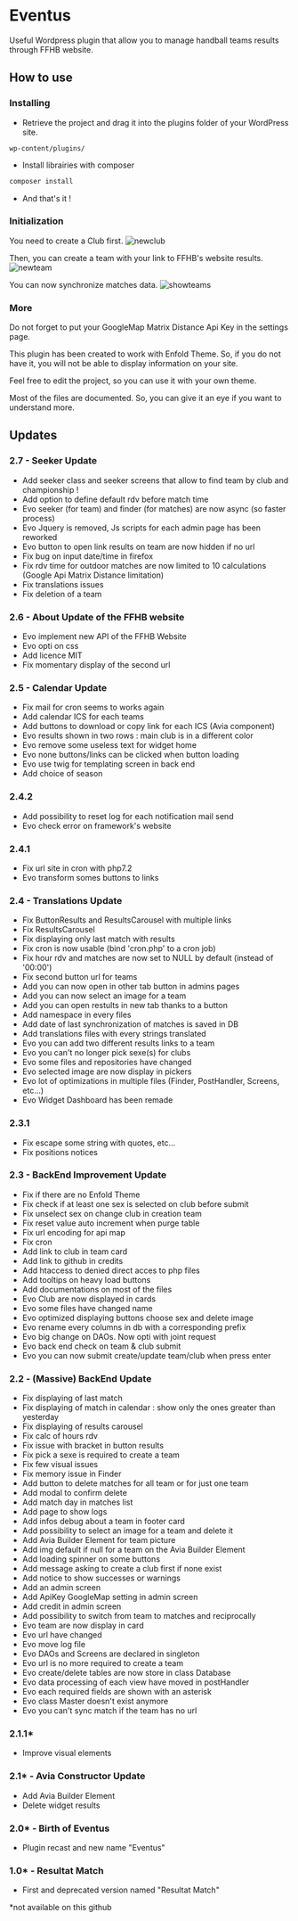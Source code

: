 ﻿# Eventus

Useful Wordpress plugin that allow you to manage handball teams results through FFHB website.

## How to use

### Installing

* Retrieve the project and drag it into the plugins folder of your WordPress site.

```file
wp-content/plugins/
```

* Install librairies with composer

```sh
composer install
```

* And that's it !

### Initialization

You need to create a Club first.
![newclub](https://user-images.githubusercontent.com/24525092/48315817-5fa44600-e5db-11e8-8275-1e912c395a84.png)

Then, you can create a team with your link to FFHB's website results.
![newteam](https://user-images.githubusercontent.com/24525092/48315818-5fa44600-e5db-11e8-9ef2-69d207388db8.png)

You can now synchronize matches data.
![showteams](https://user-images.githubusercontent.com/24525092/48315819-603cdc80-e5db-11e8-9682-01f315594fa1.png)

### More

Do not forget to put your GoogleMap Matrix Distance Api Key in the settings page.

This plugin has been created to work with Enfold Theme. So, if you do not have it, you will not be able to display information on your site.

Feel free to edit the project, so you can use it with your own theme.

Most of the files are documented. So, you can give it an eye if you want to understand more.

## Updates

### 2.7 - Seeker Update

* Add seeker class and seeker screens that allow to find team by club and championship !
* Add option to define default rdv before match time
* Evo seeker (for team) and finder (for matches) are now async (so faster process)
* Evo Jquery is removed, Js scripts for each admin page has been reworked
* Evo button to open link results on team are now hidden if no url
* Fix bug on input date/time in firefox
* Fix rdv time for outdoor matches are now limited to 10 calculations (Google Api Matrix Distance limitation)
* Fix translations issues
* Fix deletion of a team

### 2.6 - About Update of the FFHB website

* Evo implement new API of the FFHB Website
* Evo opti on css
* Add licence MIT
* Fix momentary display of the second url

### 2.5 - Calendar Update

* Fix mail for cron seems to works again
* Add calendar ICS for each teams
* Add buttons to download or copy link for each ICS (Avia component)
* Evo results shown in two rows : main club is in a different color
* Evo remove some useless text for widget home
* Evo none buttons/links can be clicked when button loading
* Evo use twig for templating screen in back end
* Add choice of season

### 2.4.2

* Add possibility to reset log for each notification mail send
* Evo check error on framework's website

### 2.4.1

* Fix url site in cron with php7.2
* Evo transform somes buttons to links

### 2.4 - Translations Update

* Fix ButtonResults and ResultsCarousel with multiple links
* Fix ResultsCarousel
* Fix displaying only last match with results
* Fix cron is now usable (bind 'cron.php' to a cron job)
* Fix hour rdv and matches are now set to NULL by default (instead of '00:00')
* Fix second button url for teams
* Add you can now open in other tab button in admins pages
* Add you can now select an image for a team
* Add you can open restults in new tab thanks to a button
* Add namespace in every files
* Add date of last synchronization of matches is saved in DB
* Add translations files with every strings translated
* Evo you can add two different results links to a team
* Evo you can't no longer pick sexe(s) for clubs
* Evo some files and repositories have changed
* Evo selected image are now display in pickers
* Evo lot of optimizations in multiple files (Finder, PostHandler, Screens, etc...)
* Evo Widget Dashboard has been remade

### 2.3.1

* Fix escape some string with quotes, etc...
* Fix positions notices

### 2.3 - BackEnd Improvement Update

* Fix if there are no Enfold Theme
* Fix check if at least one sex is selected on club before submit
* Fix unselect sex on change club in creation team
* Fix reset value auto increment when purge table
* Fix url encoding for api map
* Fix cron
* Add link to club in team card
* Add link to github in credits
* Add htaccess to denied direct acces to php files
* Add tooltips on heavy load buttons
* Add documentations on most of the files
* Evo Club are now displayed in cards
* Evo some files have changed name
* Evo optimized displaying buttons choose sex and delete image
* Evo rename every columns in db with a corresponding prefix
* Evo big change on DAOs. Now opti with joint request
* Evo back end check on team & club submit
* Evo you can now submit create/update team/club when press enter

### 2.2 - (Massive) BackEnd Update

* Fix displaying of last match
* Fix displaying of match in calendar : show only the ones greater than yesterday
* Fix displaying of results carousel
* Fix calc of hours rdv
* Fix issue with bracket in button results
* Fix pick a sexe is required to create a team
* Fix few visual issues
* Fix memory issue in Finder
* Add button to delete matches for all team or for just one team
* Add modal to confirm delete
* Add match day in matches list
* Add page to show logs
* Add infos debug about a team in footer card
* Add possibility to select an image for a team and delete it
* Add Avia Builder Element for team picture
* Add img default if null for a team on the Avia Builder Element
* Add loading spinner on some buttons
* Add message asking to create a club first if none exist
* Add notice to show successes or warnings
* Add an admin screen
* Add ApiKey GoogleMap setting in admin screen
* Add credit in admin screen
* Add possibility to switch from team to matches and reciprocally
* Evo team are now display in card
* Evo url have changed
* Evo move log file
* Evo DAOs and Screens are declared in singleton
* Evo url is no more required to create a team
* Evo create/delete tables are now store in class Database
* Evo data processing of each view have moved in postHandler
* Evo each required fields are shown with an asterisk
* Evo class Master doesn't exist anymore
* Evo you can't sync match if the team has no url

### 2.1.1*

* Improve visual elements

### 2.1* - Avia Constructor Update

* Add Avia Builder Element
* Delete widget results

### 2.0* - Birth of Eventus

* Plugin recast and new name "Eventus"

### 1.0* - Resultat Match

* First and deprecated version named "Resultat Match"

*not available on this github
